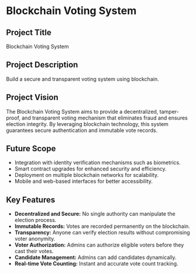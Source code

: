# Blockchain Voting System

## Project Title
Blockchain Voting System

## Project Description
Build a secure and transparent voting system using blockchain.

## Project Vision
The Blockchain Voting System aims to provide a decentralized, tamper-proof, and transparent voting mechanism that eliminates fraud and ensures election integrity. By leveraging blockchain technology, this system guarantees secure authentication and immutable vote records.

## Future Scope
- Integration with identity verification mechanisms such as biometrics.
- Smart contract upgrades for enhanced security and efficiency.
- Deployment on multiple blockchain networks for scalability.
- Mobile and web-based interfaces for better accessibility.

## Key Features
- **Decentralized and Secure:** No single authority can manipulate the election process.
- **Immutable Records:** Votes are recorded permanently on the blockchain.
- **Transparency:** Anyone can verify election results without compromising voter anonymity.
- **Voter Authorization:** Admins can authorize eligible voters before they cast their votes.
- **Candidate Management:** Admins can add candidates dynamically.
- **Real-time Vote Counting:** Instant and accurate vote count tracking.

